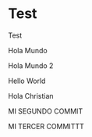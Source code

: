 # Test
Test

Hola Mundo

Hola Mundo 2

Hello World

Hola Christian

MI SEGUNDO COMMIT

MI TERCER COMMITTT
